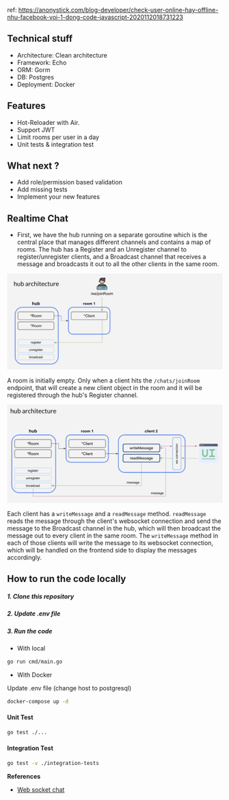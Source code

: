 ref:
https://anonystick.com/blog-developer/check-user-online-hay-offline-nhu-facebook-voi-1-dong-code-javascript-2020112018731223

## **Technical stuff**

- Architecture: Clean architecture
- Framework: Echo
- ORM: Gorm
- DB: Postgres
- Deployment: Docker

## **Features**

- Hot-Reloader with Air.
- Support JWT
- Limit rooms per user in a day
- Unit tests & integration test

## **What next ?**

- Add role/permission based validation
- Add missing tests
- Implement your new features

## **Realtime Chat**

- First, we have the hub running on a separate goroutine which is the central place that manages different channels and contains a map of rooms. The hub has a Register and an Unregister channel to register/unregister clients, and a Broadcast channel that receives a message and broadcasts it out to all the other clients in the same room.

![Client joins room](/public/join_room.jpg)

A room is initially empty. Only when a client hits the `/chats/joinRoom` endpoint, that will create a new client object in the room and it will be registered through the hub's Register channel.

![Chat flow](/public/chat_flow.jpg)

Each client has a `writeMessage` and a `readMessage` method. `readMessage` reads the message through the client's websocket connection and send the message to the Broadcast channel in the hub, which will then broadcast the message out to every client in the same room. The `writeMessage` method in each of those clients will write the message to its websocket connection, which will be handled on the frontend side to display the messages accordingly.

## **How to run the code locally**

##### 1. Clone this repository

##### 2. Update .env file

##### 3. Run the code

- With local

```bash
go run cmd/main.go
```

- With Docker

Update .env file (change host to postgresql)

```bash
docker-compose up -d
```

#### **Unit Test**

```bash
go test ./...
```

#### **Integration Test**

```bash
go test -v ./integration-tests
```

**References**

- [Web socket chat](https://www.youtube.com/watch?v=W9SuX9c40s8)
